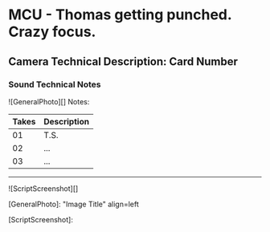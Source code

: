 # MCU - Thomas getting punched. Crazy focus.

## Camera Technical Description: Card Number

### Sound Technical Notes

![GeneralPhoto][]
Notes: 

| Takes | Description |
|:---|:----|
| 01 | T.S. |
| 02 | ... |
| 03 | ... |
----

![ScriptScreenshot][]


[GeneralPhoto]:  "Image Title" align=left

[ScriptScreenshot]: 